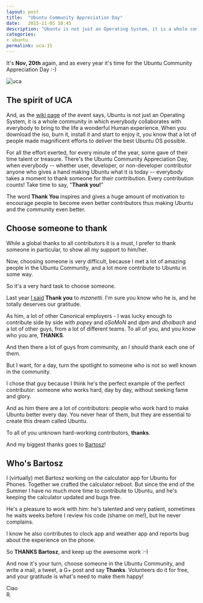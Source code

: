 ```yaml
---
layout: post
title:  "Ubuntu Community Appreciation Day"
date:   2015-11-05 10:45
description: "Ubuntu is not just an Operating System, it is a whole community in which everybody collaborates with everybody to bring to the life a wonderful Human experience"
categories:
- ubuntu
permalink: uca-15
---
```


It's **Nov, 20th** again, and as every year it's time for the Ubuntu Community
Appreciation Day :-)

![uca][uca]

## The spirit of UCA

And, as the [wiki page][wiki] of the event says, Ubuntu is not just an Operating
System, it is a whole community in which everybody collaborates with everybody
to bring to the life a wonderful Human experience. When you download the iso,
burn it, install it and start to enjoy it, you know that a lot of people made
magnificent efforts to deliver the best Ubuntu OS possible.

For all the effort exerted, for every minute of the year, some gave of their
time talent or treasure. There's the Ubuntu Community Appreciation Day, when
everybody -- whether user, developer, or non-developer contributor anyone who
gives a hand making Ubuntu what it is today -- everybody takes a moment to thank
someone for their contribution. Every contribution counts! Take time to say,
"**Thank you!**"

The word **Thank You** inspires and gives a huge amount of motivation to
encourage people to become even better contributors thus making Ubuntu and the
community even better.

## Choose someone to thank

While a global thanks to all contributors it is a must, I prefer to thank
someone in particular, to show all my support to him/her.

Now, choosing someone is very difficult, because I met a lot of amazing people
in the Ubuntu Community, and a lot more contribute to Ubuntu in some way.

So it's a very hard task to choose someone.

Last year [I said][mzanetti] **Thank you** to _mzanetti_. I'm sure you know who
he is, and he totally deserves our gratitude.

As him, a lot of other Canonical employers - I was lucky enough to contribute
side by side with _popey_ and _oSoMoN_ and _dpm_ and _dholbach_ and a lot of
other guys, from a lot of different teams. To all of you, and you know who you
are, **THANKS**.

And then there a lot of guys from community, an I should thank each one of them.

But I want, for a day, turn the spotlight to someone who is not so well known in
the community.

I chose that guy because I think he's the perfect example of the perfect
contributor: someone who works hard, day by day, without seeking fame and glory.

And as him there are a lot of contributors: people who work hard to make Ubuntu
better every day. You never hear of them, but they are essential to create this
dream called Ubuntu.

To all of you unknown hard-working contributors, **thanks**.

And my biggest thanks goes to [Bartosz][gang66]!

## Who's Bartosz

I (virtually) met Bartosz working on the calculator app for Ubuntu for Phones.
Together we crafted the calculator reboot. But since the end of the Summer I
have no much more time to contribute to Ubuntu, and he's keeping the calculator
updated and bugs free.

He's a pleasure to work with him: he's talented and very patient, sometimes he
waits weeks before I review his code (shame on me!), but he never complains.

I know he also contributes to clock app and weather app and reports bug about
the experience on the phone.

So **THANKS Bartosz**, and keep up the awesome work :-)

And now it's your turn, choose someone in the Ubuntu Community, and write a
mail, a tweet, a G+ post and say **Thanks**. Volunteers do it for free, and your
gratitude is what's need to make them happy!

Ciao<br/>
R.

[wiki]: https://wiki.ubuntu.com/UCADay
[mzanetti]: https://plus.google.com/+RiccardoPadovani/posts/8mk1EcNGCx1
[uca]: https://img.rpadovani.com/posts/uca.png
[gang66]: https://launchpad.net/~gang65
